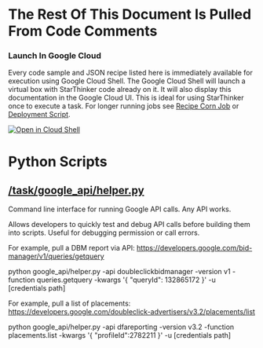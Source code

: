 # The Rest Of This Document Is Pulled From Code Comments

### Launch In Google Cloud

Every code sample and JSON recipe listed here is immediately available for execution using Google Cloud Shell.  The Google Cloud Shell will launch a virtual box with StarThinker code already on it.  It will also display this documentation in the Google Cloud UI.  This is ideal for using StarThinker once to execute a task.  For longer running jobs see [Recipe Corn Job](/cron/README.md) or [Deployment Script](/deploy/README.md).

[![Open in Cloud Shell](http://gstatic.com/cloudssh/images/open-btn.svg)](https://console.cloud.google.com/cloudshell/editor?cloudshell_git_repo=https%3A%2F%2Fgithub.com%2Fgoogle%2Fstarthinker&cloudshell_print=%2FLAUNCH_RECIPE.txt&cloudshell_tutorial=%2Ftask%2Fgoogle_api%2FREADME.md)


# Python Scripts


## [/task/google_api/helper.py](/task/google_api/helper.py)

Command line interface for running Google API calls.  Any API works.

Allows developers to quickly test and debug API calls before building them
into scripts.  Useful for debugging permission or call errors.

For example, pull a DBM report via API: https://developers.google.com/bid-manager/v1/queries/getquery

python google_api/helper.py -api doubleclickbidmanager -version v1 -function queries.getquery -kwargs '{ "queryId": 132865172 }' -u [credentials path] 

For example, pull a list of placements: https://developers.google.com/doubleclick-advertisers/v3.2/placements/list

python google_api/helper.py -api dfareporting -version v3.2 -function placements.list -kwargs '{ "profileId":2782211 }' -u [credentials path]


